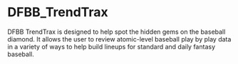 # DFBB_TrendTrax
DFBB TrendTrax is designed to help spot the hidden gems on the baseball diamond. It allows the user to review atomic-level baseball play by play data in a variety of ways to help build lineups for standard and daily fantasy baseball.

